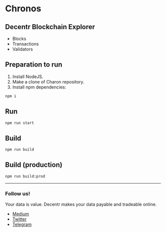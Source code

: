 # Chronos

## Decentr Blockchain Explorer
* Blocks
* Transactions
* Validators

## Preparation to run
1. Install NodeJS.
1. Make a clone of Charon repository.
1. Install npm dependencies:
```bash
npm i
```

## Run
```bash
npm run start
```

## Build
```bash
npm run build
```

## Build (production)
```bash
npm run build:prod
```

---

### Follow us!
Your data is value. Decentr makes your data payable and tradeable online.
* [Medium](https://medium.com/@DecentrNet)
* [Twitter](https://twitter.com/DecentrNet)
* [Telegram](https://t.me/DecentrNet)
